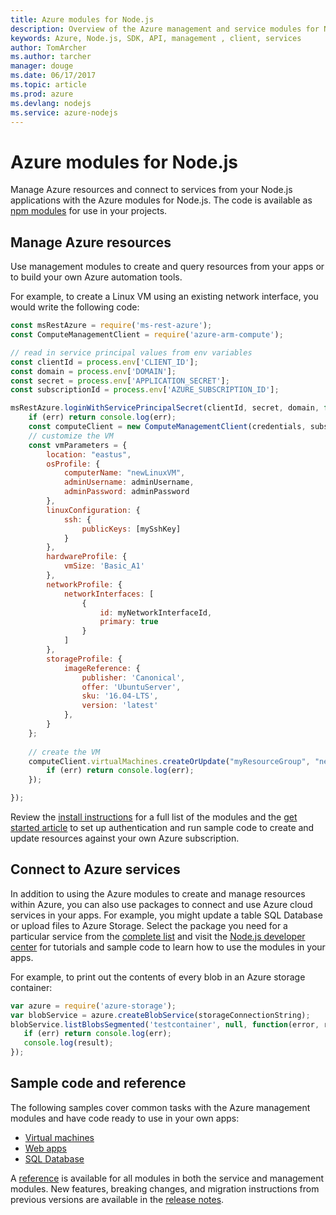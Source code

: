 ```yaml
---
title: Azure modules for Node.js
description: Overview of the Azure management and service modules for Node.js
keywords: Azure, Node.js, SDK, API, management , client, services
author: TomArcher
ms.author: tarcher
manager: douge
ms.date: 06/17/2017
ms.topic: article
ms.prod: azure
ms.devlang: nodejs
ms.service: azure-nodejs
---
```


# Azure modules for Node.js

Manage Azure resources and connect to services from your Node.js applications with the Azure modules for Node.js. The code is available as [npm modules](node-sdk-azure-install.md) for use in your projects. 

## Manage Azure resources

Use management modules to create and query resources from your apps or to build your own Azure automation tools. 

For example, to create a Linux VM using an existing network interface, you would write the following code:

```javascript
const msRestAzure = require('ms-rest-azure');
const ComputeManagementClient = require('azure-arm-compute');

// read in service principal values from env variables
const clientId = process.env['CLIENT_ID'];
const domain = process.env['DOMAIN'];
const secret = process.env['APPLICATION_SECRET'];
const subscriptionId = process.env['AZURE_SUBSCRIPTION_ID'];

msRestAzure.loginWithServicePrincipalSecret(clientId, secret, domain, function (err, credentials, subscriptions) {
    if (err) return console.log(err);
    const computeClient = new ComputeManagementClient(credentials, subscriptionId);
    // customize the VM 
    const vmParameters = {
        location: "eastus",
        osProfile: {
            computerName: "newLinuxVM",
            adminUsername: adminUsername,
            adminPassword: adminPassword
        },
        linuxConfiguration: {
            ssh: {
                publicKeys: [mySshKey]
            }
        },
        hardwareProfile: {
            vmSize: 'Basic_A1'
        },
        networkProfile: {
            networkInterfaces: [
                {
                    id: myNetworkInterfaceId,
                    primary: true
                }
            ]
        },
        storageProfile: {
            imageReference: {
                publisher: 'Canonical',
                offer: 'UbuntuServer',
                sku: '16.04-LTS',
                version: 'latest'
            },
        }
    };
 
    // create the VM
    computeClient.virtualMachines.createOrUpdate("myResourceGroup", "newLinuxVM", vmParameters, function (err, data) {
        if (err) return console.log(err);
    });

});
```

Review the [install instructions](node-sdk-azure-install.md) for a full list of the modules and the [get started article](node-sdk-azure-get-started.md) to set up authentication and run sample code to create and update resources against your own Azure subscription. 

## Connect to Azure services

In addition to using the Azure modules to create and manage resources within Azure, you can also use packages to connect and use Azure cloud services in your apps. For example, you might update a table SQL Database or upload files to Azure Storage. Select the package you need for a particular service from the [complete list](node-sdk-azure-install.md) and visit the [Node.js developer center](https://azure.microsoft.com/develop/nodejs/) for tutorials and sample code to learn how to use the modules in your apps.

For example, to print out the contents of every blob in an Azure storage container:

```javascript
var azure = require('azure-storage');
var blobService = azure.createBlobService(storageConnectionString);
blobService.listBlobsSegmented('testcontainer', null, function(error, result, response) {
   if (err) return console.log(err);
   console.log(result);
});
```

## Sample code and reference

The following samples cover common tasks with the Azure management modules and have code ready to use in your own apps:

- [Virtual machines](node-samples-services-compute.md)
- [Web apps](node-samples-services-web-and-mobile.md)
- [SQL Database](node-samples-services-database.md)
   
A [reference](https://docs.microsoft.com/javascript/api) is available for all modules in both the service and management modules. New features, breaking changes, and migration instructions from previous versions are available in the [release notes](https://github.com/Azure/azure-sdk-for-node/releases).